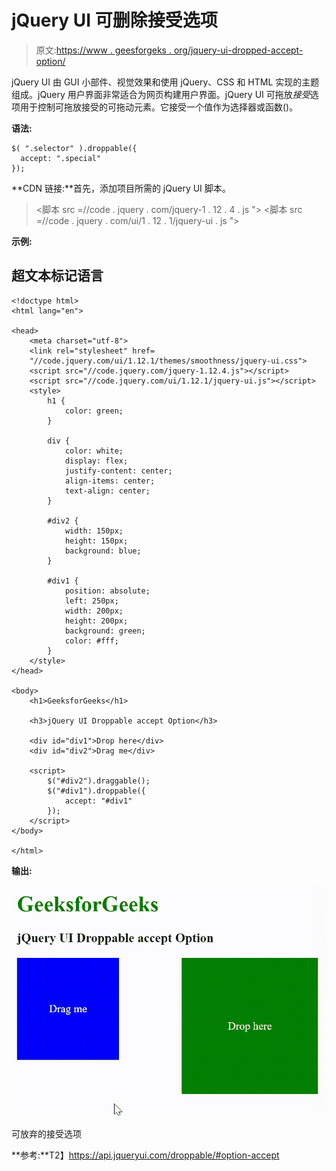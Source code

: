 # jQuery UI 可删除接受选项

> 原文:[https://www . geesforgeks . org/jquery-ui-dropped-accept-option/](https://www.geeksforgeeks.org/jquery-ui-droppable-accept-option/)

jQuery UI 由 GUI 小部件、视觉效果和使用 jQuery、CSS 和 HTML 实现的主题组成。jQuery 用户界面非常适合为网页构建用户界面。jQuery UI 可拖放*接受*选项用于控制可拖放接受的可拖动元素。它接受一个值作为选择器或函数()。

**语法:**

```
$( ".selector" ).droppable({
  accept: ".special"
});
```

**CDN 链接:**首先，添加项目所需的 jQuery UI 脚本。

> <link rel="”stylesheet”" href="”//code.jquery.com/ui/1.12.1/themes/smoothness/jquery-ui.css”">
> <脚本 src =//code . jquery . com/jquery-1 . 12 . 4 . js "></脚本>
> <脚本 src =//code . jquery . com/ui/1 . 12 . 1/jquery-ui . js "></脚本>

**示例:**

## 超文本标记语言

```
<!doctype html>
<html lang="en">

<head>
    <meta charset="utf-8">
    <link rel="stylesheet" href=
    "//code.jquery.com/ui/1.12.1/themes/smoothness/jquery-ui.css">
    <script src="//code.jquery.com/jquery-1.12.4.js"></script>
    <script src="//code.jquery.com/ui/1.12.1/jquery-ui.js"></script>
    <style>
        h1 {
            color: green;
        }

        div {
            color: white;
            display: flex;
            justify-content: center;
            align-items: center;
            text-align: center;
        }

        #div2 {
            width: 150px;
            height: 150px;
            background: blue;
        }

        #div1 {
            position: absolute;
            left: 250px;
            width: 200px;
            height: 200px;
            background: green;
            color: #fff;
        }
    </style>
</head>

<body>
    <h1>GeeksforGeeks</h1>

    <h3>jQuery UI Droppable accept Option</h3>

    <div id="div1">Drop here</div>
    <div id="div2">Drag me</div>

    <script>
        $("#div2").draggable();
        $("#div1").droppable({
            accept: "#div1"
        });
    </script>
</body>

</html>
```

**输出:**

![](img/98c4866a30251a65a6320412ecd9b196.png)

可放弃的接受选项

**参考:**T2】https://api.jqueryui.com/droppable/#option-accept